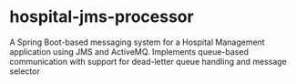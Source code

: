# hospital-jms-processor
A Spring Boot-based messaging system for a Hospital Management application using JMS and ActiveMQ. Implements queue-based communication with support for dead-letter queue handling and message selector
